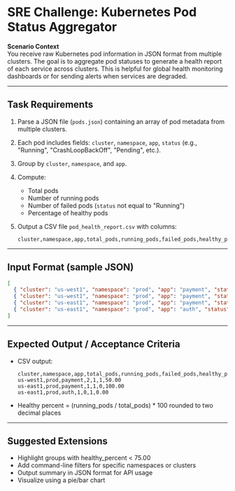 # SRE Challenge: Kubernetes Pod Status Aggregator

**Scenario Context**  
You receive raw Kubernetes pod information in JSON format from multiple clusters. The goal is to aggregate pod statuses to generate a health report of each service across clusters. This is helpful for global health monitoring dashboards or for sending alerts when services are degraded.

---

## Task Requirements
1. Parse a JSON file (`pods.json`) containing an array of pod metadata from multiple clusters.
2. Each pod includes fields: `cluster`, `namespace`, `app`, `status` (e.g., "Running", "CrashLoopBackOff", "Pending", etc.).
3. Group by `cluster`, `namespace`, and `app`.
4. Compute:
   - Total pods
   - Number of running pods
   - Number of failed pods (`status` not equal to "Running")
   - Percentage of healthy pods

5. Output a CSV file `pod_health_report.csv` with columns:
   ```
   cluster,namespace,app,total_pods,running_pods,failed_pods,healthy_percent
   ```

---

## Input Format (sample JSON)
```json
[
  { "cluster": "us-west1", "namespace": "prod", "app": "payment", "status": "Running" },
  { "cluster": "us-west1", "namespace": "prod", "app": "payment", "status": "CrashLoopBackOff" },
  { "cluster": "us-east1", "namespace": "prod", "app": "payment", "status": "Running" },
  { "cluster": "us-east1", "namespace": "prod", "app": "auth", "status": "Pending" }
]
```

---

## Expected Output / Acceptance Criteria
- CSV output:
  ```
  cluster,namespace,app,total_pods,running_pods,failed_pods,healthy_percent
  us-west1,prod,payment,2,1,1,50.00
  us-east1,prod,payment,1,1,0,100.00
  us-east1,prod,auth,1,0,1,0.00
  ```

- Healthy percent = (running_pods / total_pods) * 100 rounded to two decimal places

---

## Suggested Extensions
- Highlight groups with healthy_percent < 75.00
- Add command-line filters for specific namespaces or clusters
- Output summary in JSON format for API usage
- Visualize using a pie/bar chart


